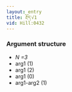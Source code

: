 ```yaml
---
layout: entry
title: རྔོད་√1
vid: Hill:0432
---
```

### Argument structure
* _N =3_
* arg1 (1)
* arg1 (2)
* arg1 (0)
* arg1-arg2 (1)
